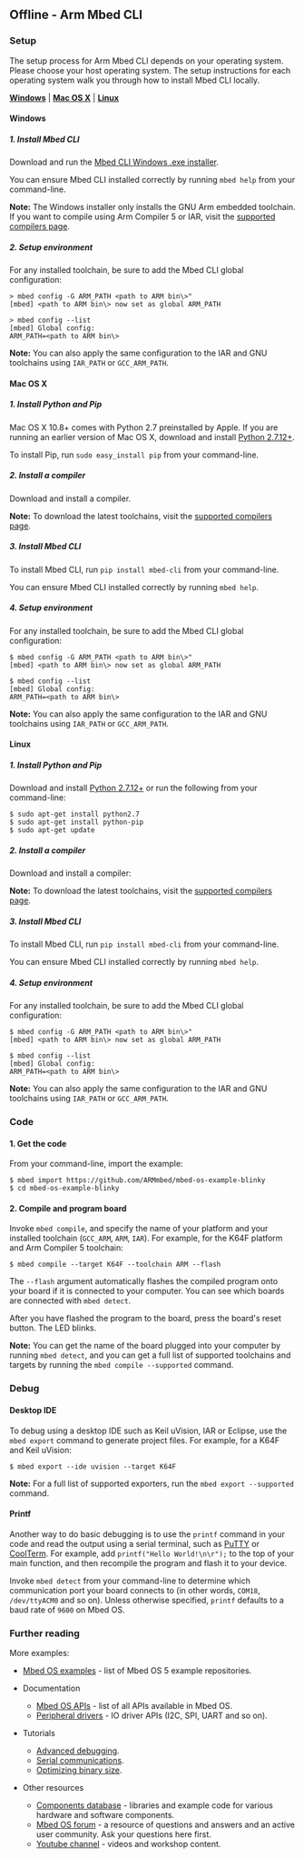 <h2 id="quick-start-offline">Offline - Arm Mbed CLI</h2>

### Setup

The setup process for Arm Mbed CLI depends on your operating system. Please choose your host operating system. The setup instructions for each operating system walk you through how to install Mbed CLI locally. 

[**Windows**](#windows) | [**Mac OS X**](#mac-os-x) | [**Linux**](#linux)

#### Windows

##### 1. Install Mbed CLI

Download and run the [Mbed CLI Windows .exe installer](https://github.com/ARMmbed/mbed-cli-windows-installer/releases).

You can ensure Mbed CLI installed correctly by running `mbed help` from your command-line.

<span class="notes">**Note:** The Windows installer only installs the GNU Arm embedded toolchain. If you want to compile using Arm Compiler 5 or IAR, visit the [supported compilers page](/docs/latest/tools/index.html#compiler-versions).</span>

##### 2. Setup environment

For any installed toolchain, be sure to add the Mbed CLI global configuration:

```
> mbed config -G ARM_PATH <path to ARM bin\>"
[mbed] <path to ARM bin\> now set as global ARM_PATH

> mbed config --list
[mbed] Global config:
ARM_PATH=<path to ARM bin\>

```

<span class="notes">**Note:** You can also apply the same configuration to the IAR and GNU toolchains using `IAR_PATH` or `GCC_ARM_PATH`.</span>

#### Mac OS X

##### 1. Install Python and Pip

Mac OS X 10.8+ comes with Python 2.7 preinstalled by Apple. If you are running an earlier version of Mac OS X, download and install [Python 2.7.12+](https://www.python.org/downloads/mac-osx/).

To install Pip, run `sudo easy_install pip` from your command-line.

##### 2. Install a compiler

Download and install a compiler.

<span class="notes">**Note:** To download the latest toolchains, visit the [supported compilers page](/docs/latest/tools/index.html#compiler-versions).</span>

##### 3. Install Mbed CLI

To install Mbed CLI, run `pip install mbed-cli` from your command-line.

You can ensure Mbed CLI installed correctly by running `mbed help`.

##### 4. Setup environment

For any installed toolchain, be sure to add the Mbed CLI global configuration:

```
$ mbed config -G ARM_PATH <path to ARM bin\>"
[mbed] <path to ARM bin\> now set as global ARM_PATH

$ mbed config --list
[mbed] Global config:
ARM_PATH=<path to ARM bin\>

```

<span class="notes">**Note:** You can also apply the same configuration to the IAR and GNU toolchains using `IAR_PATH` or `GCC_ARM_PATH`.</span>

#### Linux

##### 1. Install Python and Pip

Download and install [Python 2.7.12+](https://www.python.org/downloads/source/) or run the following from your command-line:

```console
$ sudo apt-get install python2.7
$ sudo apt-get install python-pip
$ sudo apt-get update
```

##### 2. Install a compiler

Download and install a compiler:

<span class="notes">**Note:** To download the latest toolchains, visit the [supported compilers page](/docs/latest/tools/index.html#compiler-versions).</span>

##### 3. Install Mbed CLI

To install Mbed CLI, run `pip install mbed-cli` from your command-line.

You can ensure Mbed CLI installed correctly by running `mbed help`.

##### 4. Setup environment

For any installed toolchain, be sure to add the Mbed CLI global configuration:

```
$ mbed config -G ARM_PATH <path to ARM bin\>"
[mbed] <path to ARM bin\> now set as global ARM_PATH

$ mbed config --list
[mbed] Global config:
ARM_PATH=<path to ARM bin\>

```

<span class="notes">**Note:** You can also apply the same configuration to the IAR and GNU toolchains using `IAR_PATH` or `GCC_ARM_PATH`.</span>

### Code

#### 1. Get the code

From your command-line, import the example:

```console
$ mbed import https://github.com/ARMmbed/mbed-os-example-blinky
$ cd mbed-os-example-blinky
```

#### 2. Compile and program board

Invoke `mbed compile`, and specify the name of your platform and your installed toolchain (`GCC_ARM`, `ARM`, `IAR`). For example, for the K64F platform and Arm Compiler 5 toolchain:
  
```console
$ mbed compile --target K64F --toolchain ARM --flash
```  

The `--flash` argument automatically flashes the compiled program onto your board if it is connected to your computer. You can see which boards are connected with `mbed detect`.

After you have flashed the program to the board, press the board's reset button. The LED blinks.

<span class="notes">**Note:** You can get the name of the board plugged into your computer by running `mbed detect`, and you can get a full list of supported toolchains and targets by running the `mbed compile --supported` command.</span>

### Debug

#### Desktop IDE

To debug using a desktop IDE such as Keil uVision, IAR or Eclipse, use the `mbed export` command to generate project files. For example, for a K64F and Keil uVision:

```console
$ mbed export --ide uvision --target K64F
```  

<span class="notes">**Note:** For a full list of supported exporters, run the `mbed export --supported` command.</span>

#### Printf

Another way to do basic debugging is to use the `printf` command in your code and read the output using a serial terminal, such as [PuTTY](http://www.putty.org/) or [CoolTerm](http://freeware.the-meiers.org/). For example, add `printf("Hello World!\n\r");` to the top of your main function, and then recompile the program and flash it to your device.

Invoke `mbed detect` from your command-line to determine which communication port your board connects to (in other words, `COM18`, `/dev/ttyACM0` and so on). Unless otherwise specified, `printf` defaults to a baud rate of `9600` on Mbed OS.

### Further reading

More examples:
- [Mbed OS examples](https://os.mbed.com/teams/mbed-os-examples/code/) - list of Mbed OS 5 example repositories.

- Documentation
  - [Mbed OS APIs](https://os.mbed.com/docs/latest/reference/apis.html) - list of all APIs available in Mbed OS.
  - [Peripheral drivers](https://os.mbed.com/docs/latest/reference/drivers.html) - IO driver APIs (I2C, SPI, UART and so on).

- Tutorials
  - [Advanced debugging](https://os.mbed.com/docs/latest/tutorials/debugging.html).
  - [Serial communications](https://os.mbed.com/docs/latest/tutorials/serial-communication.html).
  - [Optimizing binary size](https://os.mbed.com/docs/latest/tutorials/optimizing.html).

- Other resources
  - [Components database](https://os.mbed.com/components/) - libraries and example code for various hardware and software components.
  - [Mbed OS forum](https://os.mbed.com/forum/) - a resource of questions and answers and an active user community. Ask your questions here first.
  - [Youtube channel](http://youtube.com/armmbed) - videos and workshop content.

